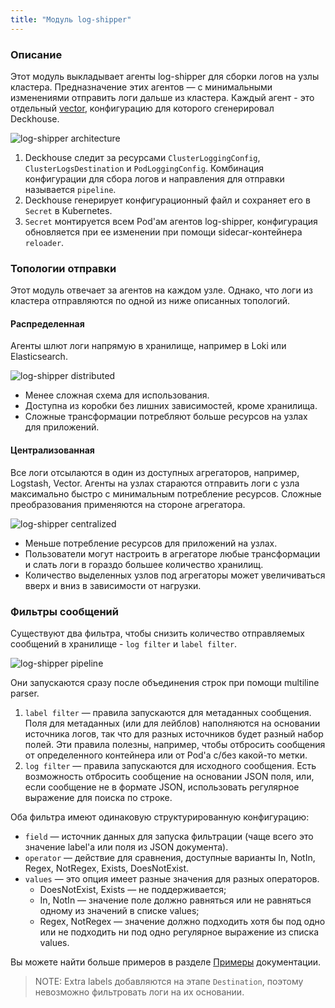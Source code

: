 ```yaml
---
title: "Модуль log-shipper"
---
```


### Описание

Этот модуль выкладывает агенты log-shipper для сборки логов на узлы кластера.
Предназначение этих агентов — с минимальными изменениями отправить логи дальше из кластера.
Каждый агент - это отдельный [vector](https://vector.dev/), конфигурацию для которого сгенерировал Deckhouse.

![log-shipper architecture](../../images/460-log-shipper/log_shipper_architecture.png)

1. Deckhouse следит за ресурсами `ClusterLoggingConfig`, `ClusterLogsDestination` и `PodLoggingConfig`.
   Комбинация конфигурации для сбора логов и направления для отправки называется `pipeline`.
2. Deckhouse генерирует конфигурационный файл и сохраняет его в `Secret` в Kubernetes.
3. `Secret` монтируется всем Pod'ам агентов log-shipper, конфигурация обновляется при ее изменении при помощи sidecar-контейнера `reloader`.

### Топологии отправки

Этот модуль отвечает за агентов на каждом узле. Однако, что логи из кластера отправляются по одной из ниже описанных топологий.

#### Распределенная

Агенты шлют логи напрямую в хранилище, например в Loki или Elasticsearch.

![log-shipper distributed](../../images/460-log-shipper/log_shipper_distributed.png)

* Менее сложная схема для использования.
* Доступна из коробки без лишних зависимостей, кроме хранилища.
* Сложные трансформации потребляют больше ресурсов на узлах для приложений.

#### Централизованная

Все логи отсылаются в один из доступных агрегаторов, например, Logstash, Vector.
Агенты на узлах стараются отправить логи с узла максимально быстро с минимальным потребление ресурсов.
Сложные преобразования применяются на стороне агрегатора.

![log-shipper centralized](../../images/460-log-shipper/log_shipper_centralized.png)

* Меньше потребление ресурсов для приложений на узлах.
* Пользователи могут настроить в агрегаторе любые трансформации и слать логи в гораздо большее количество хранилищ.
* Количество выделенных узлов под агрегаторы может увеличиваться вверх и вниз в зависимости от нагрузки.

### Фильтры сообщений

Существуют два фильтра, чтобы снизить количество отправляемых сообщений в хранилище - `log filter` и `label filter`.

![log-shipper pipeline](../../images/460-log-shipper/log_shipper_pipeline.png)

Они запускаются сразу после объединения строк при помощи multiline parser.

1. `label filter` — правила запускаются для метаданных сообщения. Поля для метаданных (или для лейблов) наполняются на основании источника логов, так что для разных источников будет разный набор полей. Эти правила полезны, например, чтобы отбросить сообщения от определенного контейнера или от Pod'а с/без какой-то метки.
2. `log filter` — правила запускаются для исходного сообщения. Есть возможность отбросить сообщение на основании JSON поля, или, если сообщение не в формате JSON, использовать регулярное выражение для поиска по строке.

Оба фильтра имеют одинаковую структурированную конфигурацию:
* `field` — источник данных для запуска фильтрации (чаще всего это значение label'а или поля из JSON документа).
* `operator` — действие для сравнения, доступные варианты In, NotIn, Regex, NotRegex, Exists, DoesNotExist.
* `values` — это опция имеет разные значения для разных операторов.
  * DoesNotExist, Exists — не поддерживается;
  * In, NotIn — значение поле должно равняться или не равняться одному из значений в списке values;
  * Regex, NotRegex — значение должно подходить хотя бы под одно или не подходить ни под одно регулярное выражение из списка values.

Вы можете найти больше примеров в разделе [Примеры](usage.html) документации.

> NOTE: Extra labels добавляются на этапе `Destination`, поэтому невозможно фильтровать логи на их основании.
